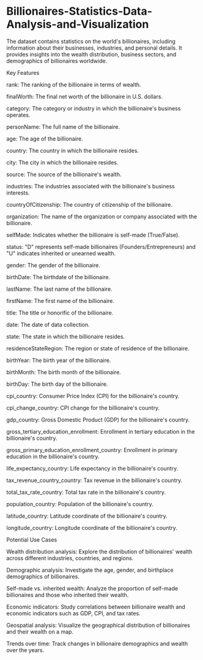# Billionaires-Statistics-Data-Analysis-and-Visualization

The dataset contains statistics on the world's billionaires, including information about their businesses, industries, and personal details. It provides insights into the wealth distribution, business sectors, and demographics of billionaires worldwide.

Key Features

rank: The ranking of the billionaire in terms of wealth.

finalWorth: The final net worth of the billionaire in U.S. dollars.

category: The category or industry in which the billionaire's business operates.

personName: The full name of the billionaire.

age: The age of the billionaire.

country: The country in which the billionaire resides.

city: The city in which the billionaire resides.

source: The source of the billionaire's wealth.

industries: The industries associated with the billionaire's business interests.

countryOfCitizenship: The country of citizenship of the billionaire.

organization: The name of the organization or company associated with the billionaire.

selfMade: Indicates whether the billionaire is self-made (True/False).

status: "D" represents self-made billionaires (Founders/Entrepreneurs) and "U" indicates inherited or unearned wealth.

gender: The gender of the billionaire.

birthDate: The birthdate of the billionaire.

lastName: The last name of the billionaire.

firstName: The first name of the billionaire.

title: The title or honorific of the billionaire.

date: The date of data collection.

state: The state in which the billionaire resides.

residenceStateRegion: The region or state of residence of the billionaire.

birthYear: The birth year of the billionaire.

birthMonth: The birth month of the billionaire.

birthDay: The birth day of the billionaire.

cpi_country: Consumer Price Index (CPI) for the billionaire's country.

cpi_change_country: CPI change for the billionaire's country.

gdp_country: Gross Domestic Product (GDP) for the billionaire's country.

gross_tertiary_education_enrollment: Enrollment in tertiary education in the billionaire's country.

gross_primary_education_enrollment_country: Enrollment in primary education in the billionaire's country.

life_expectancy_country: Life expectancy in the billionaire's country.

tax_revenue_country_country: Tax revenue in the billionaire's country.

total_tax_rate_country: Total tax rate in the billionaire's country.

population_country: Population of the billionaire's country.

latitude_country: Latitude coordinate of the billionaire's country.

longitude_country: Longitude coordinate of the billionaire's country.

Potential Use Cases

Wealth distribution analysis: Explore the distribution of billionaires' wealth across different industries, countries, and regions.

Demographic analysis: Investigate the age, gender, and birthplace demographics of billionaires.

Self-made vs. inherited wealth: Analyze the proportion of self-made billionaires and those who inherited their wealth.

Economic indicators: Study correlations between billionaire wealth and economic indicators such as GDP, CPI, and tax rates.

Geospatial analysis: Visualize the geographical distribution of billionaires and their wealth on a map.

Trends over time: Track changes in billionaire demographics and wealth over the years.
